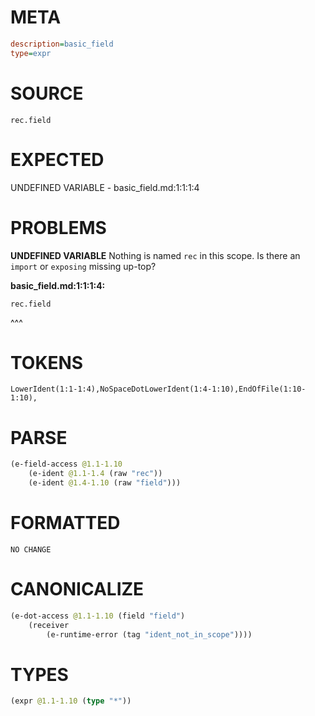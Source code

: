 # META
~~~ini
description=basic_field
type=expr
~~~
# SOURCE
~~~roc
rec.field
~~~
# EXPECTED
UNDEFINED VARIABLE - basic_field.md:1:1:1:4
# PROBLEMS
**UNDEFINED VARIABLE**
Nothing is named `rec` in this scope.
Is there an `import` or `exposing` missing up-top?

**basic_field.md:1:1:1:4:**
```roc
rec.field
```
^^^


# TOKENS
~~~zig
LowerIdent(1:1-1:4),NoSpaceDotLowerIdent(1:4-1:10),EndOfFile(1:10-1:10),
~~~
# PARSE
~~~clojure
(e-field-access @1.1-1.10
	(e-ident @1.1-1.4 (raw "rec"))
	(e-ident @1.4-1.10 (raw "field")))
~~~
# FORMATTED
~~~roc
NO CHANGE
~~~
# CANONICALIZE
~~~clojure
(e-dot-access @1.1-1.10 (field "field")
	(receiver
		(e-runtime-error (tag "ident_not_in_scope"))))
~~~
# TYPES
~~~clojure
(expr @1.1-1.10 (type "*"))
~~~
